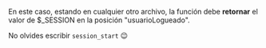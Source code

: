 En este caso, estando en cualquier otro archivo, la función debe **retornar** el valor de $_SESSION en la posición "usuarioLogueado".

No olvides escribir `session_start` :wink: